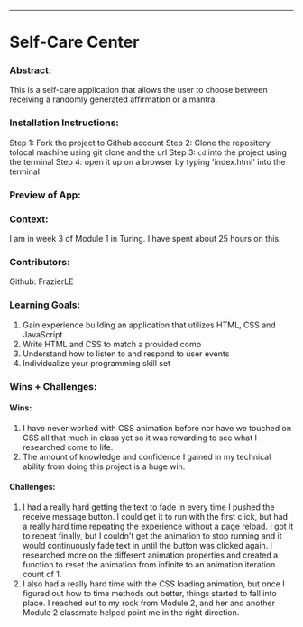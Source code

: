 
______________________________________________________  

# Self-Care Center

### Abstract:
[//]: <>
This is a self-care application that allows the user to choose between receiving a randomly generated affirmation or a mantra.

### Installation Instructions:
[//]: <>
Step 1: Fork the project to Github account
Step 2: Clone the repository tolocal machine using git clone and the url
Step 3: `cd` into the project using the terminal
Step 4: open it up on a browser by typing 'index.html' into the terminal
### Preview of App:
[//]: <> (Provide ONE gif or screenshot of your application - choose the "coolest" piece of functionality to show off.)

### Context:
[//]: <>
I am in week 3 of Module 1 in Turing. I have spent about 25 hours on this.

### Contributors:
[//]: <>
Github: FrazierLE
### Learning Goals:
[//]: <>
1. Gain experience building an application that utilizes HTML, CSS and JavaScript
2. Write HTML and CSS to match a provided comp
3. Understand how to listen to and respond to user events
4. Individualize your programming skill set
### Wins + Challenges:
[//]: <>
#### Wins:
1. I have never worked with CSS animation before nor have we touched on CSS all that much in class yet so it was rewarding to see what I researched come to life.
2. The amount of knowledge and confidence I gained in my technical ability from doing this project is a huge win.

#### Challenges:
1. I had a really hard getting the text to fade in every time I pushed the receive message button. I could get it to run with the first click, but had a really hard time repeating the experience without a page reload. I got it to repeat finally, but I couldn't get the animation to stop running and it would continuously fade text in until the button was clicked again. I researched more on the different animation properties and created a function to reset the animation from infinite to an animation iteration count of 1.
2. I also had a really hard time with the CSS loading animation, but once I figured out how to time methods out better, things started to fall into place. I reached out to my rock from Module 2, and her and another Module 2 classmate helped point me in the right direction.
